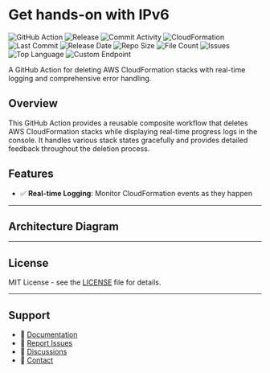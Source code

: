# Get hands-on with IPv6

![GitHub Action](https://img.shields.io/badge/GitHub-Action-blue?logo=github)&nbsp;![Release](https://github.com/subhamay-bhattacharyya/1603-vpc-cft/actions/workflows/release.yaml/badge.svg)&nbsp;![Commit Activity](https://img.shields.io/github/commit-activity/t/subhamay-bhattacharyya/1603-vpc-cft)&nbsp;![CloudFormation](https://img.shields.io/badge/AWS-CloudFormation-orange?logo=amazonaws)&nbsp;![Last Commit](https://img.shields.io/github/last-commit/subhamay-bhattacharyya/1603-vpc-cft)&nbsp;![Release Date](https://img.shields.io/github/release-date/subhamay-bhattacharyya/1603-vpc-cft)&nbsp;![Repo Size](https://img.shields.io/github/repo-size/subhamay-bhattacharyya/1603-vpc-cft)&nbsp;![File Count](https://img.shields.io/github/directory-file-count/subhamay-bhattacharyya/1603-vpc-cft)&nbsp;![Issues](https://img.shields.io/github/issues/subhamay-bhattacharyya/1603-vpc-cft)&nbsp;![Top Language](https://img.shields.io/github/languages/top/subhamay-bhattacharyya/1603-vpc-cft)&nbsp;![Custom Endpoint](https://img.shields.io/endpoint?url=https://gist.githubusercontent.com/bsubhamay/2e63ec731200d4bd9e8d520a6beb5363/raw/1603-vpc-cft.json?)


A GitHub Action for deleting AWS CloudFormation stacks with real-time logging and comprehensive error handling.

## Overview

This GitHub Action provides a reusable composite workflow that deletes AWS CloudFormation stacks while displaying real-time progress logs in the console. It handles various stack states gracefully and provides detailed feedback throughout the deletion process.

## Features

- ✅ **Real-time Logging**: Monitor CloudFormation events as they happen

---

## Architecture Diagram


---

## License

MIT License - see the [LICENSE](LICENSE) file for details.

---

## Support

- 📖 [Documentation](https://github.com/subhamay-bhattacharyya/1603-vpc-cft/wiki)
- 🐛 [Report Issues](https://github.com/subhamay-bhattacharyya/1603-vpc-cft/issues)
- 💬 [Discussions](https://github.com/subhamay-bhattacharyya/1603-vpc-cft/discussions)
- 📧 [Contact](mailto:support@subhamay.aws@gmail.com)